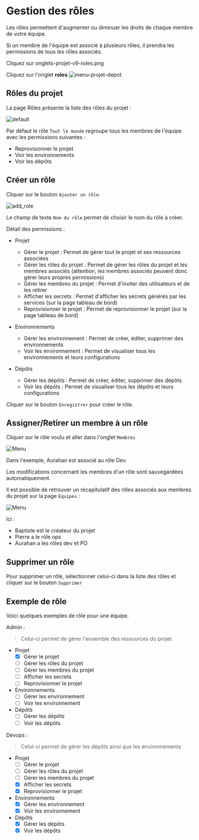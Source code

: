 # Gestion des rôles

Les rôles permettent d'augmenter ou diminuer les droits de chaque membre de votre équipe.

Si un membre de l'équipe est associé à plusieurs rôles, il prendra les permissions de tous les rôles associés.

Cliquez sur onglets-projet-v9-roles.png

Cliquez sur l'onglet **roles**
![menu-projet-depot](/img/guide/roles/onglets-projet-v9-roles.png)

## Rôles du projet

La page Rôles présente la liste des rôles du projet :

![default](/img/guide/roles/default.png)

Par défaut le rôle `Tout le monde` regroupe tous les membres de l'équipe avec les permissions suivantes :

- Reprovisionner le projet
- Voir les environnements
- Voir les dépôts

## Créer un rôle

Cliquer sur le bouton `Ajouter un rôle`.

![add_role](/img/guide/roles/add.png)

Le champ de texte `Nom du rôle` permet de choisir le nom du rôle à créer.

Détail des permissions :

- Projet
  - Gérer le projet : Permet de gérer tout le projet et ses ressources associées
  - Gérer les rôles du projet : Permet de gérer les rôles du projet et les membres associés (attention, les membres associés peuvent donc gérer leurs propres permissions)
  - Gérer les membres du projet : Permet d'inviter des utilisateurs et de les retirer
  - Afficher les secrets : Permet d'afficher les secrets générés par les services (sur la page tableau de bord)
  - Reprovisionner le projet : Permet de reprovisionner le projet (sur la page tableau de bord)

- Environnements
  - Gérer les environnement : Permet de créer, éditer, supprimer des environnements
  - Voir les environnement : Permet de visualiser tous les environnements et leurs configurations

- Dépôts
  - Gérer les dépôts : Permet de créer, éditer, supprimer des dépôts
  - Voir les dépôts : Permet de visualiser tous les dépôts et leurs configurations

Cliquer sur le bouton `Enregistrer` pour créer le rôle.

## Assigner/Retirer un membre à un rôle

Cliquer sur le rôle voulu et aller dans l'onglet `Membres`

![Menu](/img/guide/roles/membres.png)

Dans l'exemple, Aurahan est associé au rôle Dev.

Les modifications concernant les membres d'un rôle sont sauvegardées automatiquement.

Il est possible de retrouver un récapitulatif des rôles associés aux membres du projet sur la page `Equipes` :

![Menu](/img/guide/roles/recap_membres_projet.png)

Ici :

- Baptiste est le créateur du projet
- Pierre a le rôle ops
- Aurahan a les rôles dev et PO

## Supprimer un rôle

Pour supprimer un rôle, sélectionner celui-ci dans la liste des rôles et cliquer sur le bouton `Supprimer`

## Exemple de rôle

Voici quelques exemples de rôle pour une équipe.

Admin :

> Celui-ci permet de gérer l'ensemble des ressources du projet

- Projet
  - [x] Gérer le projet
  - [ ] Gérer les rôles du projet
  - [ ] Gérer les membres du projet
  - [ ] Afficher les secrets
  - [ ] Reprovisionner le projet

- Environnements
  - [ ] Gérer les environnement
  - [ ] Voir les environnement

- Dépôts
  - [ ] Gérer les dépôts
  - [ ] Voir les dépôts

Devops :

> Celui-ci permet de gérer les dépôts ainsi que les environnements

- Projet
  - [ ] Gérer le projet
  - [ ] Gérer les rôles du projet
  - [ ] Gérer les membres du projet
  - [x] Afficher les secrets
  - [x] Reprovisionner le projet

- Environnements
  - [x] Gérer les environnement
  - [x] Voir les environnement

- Dépôts
  - [x] Gérer les dépôts
  - [x] Voir les dépôts
